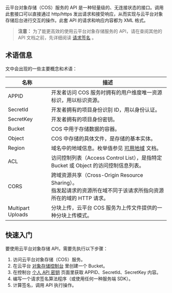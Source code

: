 云平台对象存储（COS）服务的 API 是一种轻量级的、无连接状态的接口。调用此套接口可以直接通过 http/https 发出请求和接受响应，从而实现与云平台对象存储后台进行交互的操作。此套 API 的请求和响应内容都为 XML 格式。
>**注意：**
>为了能更高效的使用云平台对象存储服务的 API，请在查阅其他的 API 文档之前，先详细阅读 [请求签名](/document/product/436/7778) 。

## 术语信息
文中会出现的一些主要概念和术语：
<style rel="stylesheet">
table th:nth-of-type(1) {
width: 150px;	
}
table th:nth-of-type(2) {
width:550px;	
}
</style>

|名称|	描述|
|---|---|
| APPID	|开发者访问 COS 服务时拥有的用户维度唯一资源标识，用以标识资源。|
| SecretId | 开发者拥有的项目身份识别 ID，用以身份认证。|
| SecretKey	| 开发者拥有的项目身份密钥。|
| Bucket|	 COS 中用于存储数据的容器。|
| Object|	 COS 中存储的具体文件，是存储的基本实体。|
| Region|	域名中的地域信息。枚举值参见 [可用地域](/document/product/436/6224) 文档。 |
| ACL |	访问控制列表（Access Control List），是指特定 Bucket 或 Object 的访问控制信息列表。|
| CORS | 跨域资源共享（Cross-Origin Resource Sharing）。<br>指发起请求的资源所在域不同于该请求所指向资源所在的域的 HTTP 请求。|
| Multipart Uploads |分块上传，云平台 COS 服务为上传文件提供的一种分块上传模式。|

## 快速入门

要使用云平台对象存储 API，需要先执行以下步骤：

1. 访问云平台对象存储（COS）服务。
2. 在云平台 [对象存储控制台](http://console.tcecqpoc.fsphere.cn/cos4/index) 里创建一个 Bucket。
3. 在控制台 [个人 API 密钥](http://console.tcecqpoc.fsphere.cn/capi) 页面里获取 APPID、SecretId、SecretKey 内容。
4. 编写一个请求签名算法程序（或使用任何一种服务端 SDK）。
5. 计算签名，调用 API 执行操作。

